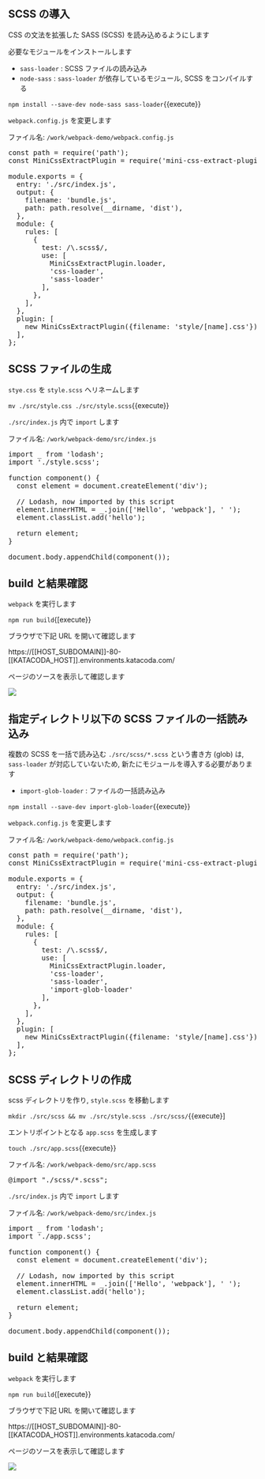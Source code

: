 ## SCSS の導入

CSS の文法を拡張した SASS (SCSS) を読み込めるようにします

必要なモジュールをインストールします

- `sass-loader` : SCSS ファイルの読み込み
- `node-sass` : `sass-loader` が依存しているモジュール, SCSS をコンパイルする

`npm install --save-dev node-sass sass-loader`{{execute}}

`webpack.config.js` を変更します

ファイル名: `/work/webpack-demo/webpack.config.js`

<pre class="file" data-filename="/work/webpack-demo/webpack.config.js" data-target="replace">
const path = require('path');
const MiniCssExtractPlugin = require('mini-css-extract-plugin');

module.exports = {
  entry: './src/index.js',
  output: {
    filename: 'bundle.js',
    path: path.resolve(__dirname, 'dist'),
  },
  module: {
    rules: [
      {
        test: /\.scss$/,
        use: [
          MiniCssExtractPlugin.loader,
          'css-loader',
          'sass-loader'
        ],
      },
    ],
  },
  plugin: [
    new MiniCssExtractPlugin({filename: 'style/[name].css'})
  ],
};
</pre>

## SCSS ファイルの生成

`stye.css` を `style.scss` ヘリネームします

`mv ./src/style.css ./src/style.scss`{{execute}}

`./src/index.js` 内で `import` します

ファイル名: `/work/webpack-demo/src/index.js`

<pre class="file" data-filename="/work/webpack-demo/src/index.js" data-target="replace">
import _ from 'lodash';
import './style.scss';

function component() {
  const element = document.createElement('div');

  // Lodash, now imported by this script
  element.innerHTML = _.join(['Hello', 'webpack'], ' ');
  element.classList.add('hello');

  return element;
}

document.body.appendChild(component());
</pre>

## build と結果確認

`webpack` を実行します

`npm run build`{[execute}}

ブラウザで下記 URL を開いて確認します

https://[[HOST_SUBDOMAIN]]-80-[[KATACODA_HOST]].environments.katacoda.com/

ページのソースを表示して確認します

![](https://i.gyazo.com/f7b33664971e5dcc125f304ba2d1d0e7.png)

## 指定ディレクトリ以下の SCSS ファイルの一括読み込み

複数の SCSS を一括で読み込む `./src/scss/*.scss` という書き方 (glob) は, `sass-loader` が対応していないため, 新たにモジュールを導入する必要があります

- `import-glob-loader` : ファイルの一括読み込み

`npm install --save-dev import-glob-loader`{{execute}}

`webpack.config.js` を変更します

ファイル名: `/work/webpack-demo/webpack.config.js`

<pre class="file" data-filename="/work/webpack-demo/webpack.config.js" data-target="replace">
const path = require('path');
const MiniCssExtractPlugin = require('mini-css-extract-plugin');

module.exports = {
  entry: './src/index.js',
  output: {
    filename: 'bundle.js',
    path: path.resolve(__dirname, 'dist'),
  },
  module: {
    rules: [
      {
        test: /\.scss$/,
        use: [
          MiniCssExtractPlugin.loader,
          'css-loader',
          'sass-loader',
          'import-glob-loader'
        ],
      },
    ],
  },
  plugin: [
    new MiniCssExtractPlugin({filename: 'style/[name].css'})
  ],
};
</pre>

## SCSS ディレクトリの作成

scss ディレクトリを作り, `style.scss` を移動します

`mkdir ./src/scss && mv ./src/style.scss ./src/scss/`{{execute}]

エントリポイントとなる `app.scss` を生成します

`touch ./src/app.scss`{{execute}}

ファイル名: `/work/webpack-demo/src/app.scss`

<pre class="file" data-filename="/work/webpack-demo/src/app.scss" data-target="replace">
@import "./scss/*.scss";
</pre>

`./src/index.js` 内で `import` します

ファイル名: `/work/webpack-demo/src/index.js`

<pre class="file" data-filename="/work/webpack-demo/src/index.js" data-target="replace">
import _ from 'lodash';
import './app.scss';

function component() {
  const element = document.createElement('div');

  // Lodash, now imported by this script
  element.innerHTML = _.join(['Hello', 'webpack'], ' ');
  element.classList.add('hello');

  return element;
}

document.body.appendChild(component());
</pre>

## build と結果確認

`webpack` を実行します

`npm run build`{[execute}}

ブラウザで下記 URL を開いて確認します

https://[[HOST_SUBDOMAIN]]-80-[[KATACODA_HOST]].environments.katacoda.com/

ページのソースを表示して確認します

![](https://i.gyazo.com/f7b33664971e5dcc125f304ba2d1d0e7.png)
